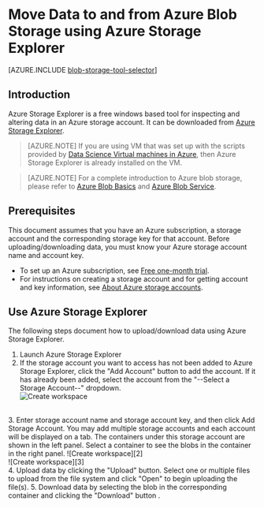 <properties 
	pageTitle="Move Data to and from Azure Blob Storage using Azure Storage Explorer | Microsoft Azure" 
	description="Move Data to and from Azure Blob Storage using Azure Storage Explorer" 
	services="machine-learning,storage" 
	documentationCenter="" 
	authors="bradsev" 
	manager="paulettm" 
	editor="cgronlun" />

<tags 
	ms.service="machine-learning" 
	ms.workload="data-services" 
	ms.tgt_pltfrm="na" 
	ms.devlang="na" 
	ms.topic="article" 
	ms.date="09/23/2015" 
	ms.author="bradsev" />

# Move Data to and from Azure Blob Storage using Azure Storage Explorer

[AZURE.INCLUDE [blob-storage-tool-selector](../../includes/machine-learning-blob-storage-tool-selector.md)]

## Introduction

Azure Storage Explorer is a free windows based tool for inspecting and altering data in an Azure storage account. It can be downloaded from [Azure Storage Explorer](http://azurestorageexplorer.codeplex.com/). 

> [AZURE.NOTE] If you are using VM that was set up with the scripts provided by [Data Science Virtual machines in Azure](machine-learning-data-science-virtual-machines.md), then Azure Storage Explorer is already installed on the VM.

> [AZURE.NOTE] For a complete introduction to Azure blob storage, please refer to [Azure Blob Basics](../storage-dotnet-how-to-use-blobs.md) and  [Azure Blob Service](https://msdn.microsoft.com/library/azure/dd179376.aspx). 

## Prerequisites

This document assumes that you have an Azure subscription, a storage account and the corresponding storage key for that account. Before uploading/downloading data, you must know your Azure storage account name and account key. 

- To set up an Azure subscription, see [Free one-month trial](https://azure.microsoft.com/en-us/pricing/free-trial/).
- For instructions on creating a storage account and for getting account and key information, see [About Azure storage accounts](../storage-create-storage-account.md).


<a id="explorer"></a>
## Use Azure Storage Explorer 

The following steps document how to upload/download data using Azure Storage Explorer. 

1.  Launch Azure Storage Explorer 
2.  If the storage account you want to access has not been added to Azure Storage Explorer, click the "Add Account" button to add the account. If it has already been added, select the account from the "--Select a Storage Account--" dropdown.  
![Create workspace][1]
<br>
3. Enter storage account name and storage account key, and then click Add Storage Account. You may add multiple storage accounts and each account will be displayed on a tab. The containers under this storage account are shown in the left panel. Select a container to see the blobs in the container in the right panel.  
![Create workspace][2]
<br>
![Create workspace][3]
<br>
4. Upload data by clicking the "Upload" button. Select one or multiple files to upload from the file system and click "Open" to begin uploading the file(s).
5. Download data by selecting the blob in the corresponding container and clicking the "Download" button .

<!-- Images -->

[1]: ./media/machine-learning-data-science-move-azure-blob/data-science-process-uploading-data-to-blob-storage-img1.png
[2]: ./media/machine-learning-data-science-move-azure-blob/data-science-process-uploading-data-to-blob-storage-img2.png
[3]: ./media/machine-learning-data-science-move-azure-blob/data-science-process-uploading-data-to-blob-storage-img3.png